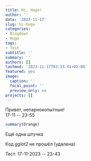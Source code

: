 ```yaml
---
title: Hi, Hugo!
author: ''
date: '2023-11-17'
slug: hi-hugo
categories: 
- Blogdown
- Hugo
tags: 
- Test
subtitle: ''
summary: ''
authors: []
lastmod: '2023-11-17T03:33:41+02:00'
featured: yes
image:
  caption: ''
  focal_point: ''
  preview_only: no
projects: []
---
```


Привет, непарнокопытные!  
17-11 -- 23-55  

```r
summary(Orange)
```

Ещё одна штучка

Код *gglot2* не прошёл (удалена)

Тест:
17-11-2023 -- 23-43  
